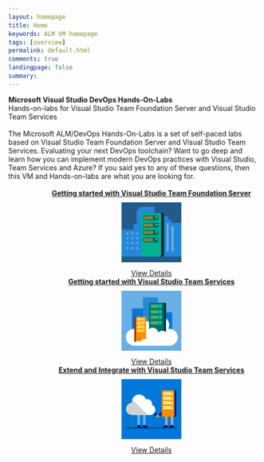 ```yaml
---
layout: homepage
title: Home
keywords: ALM VM homepage
tags: [overview]
permalink: default.html
comments: true
landingpage: false
summary: 
---
```


<div class="col-lg-1"></div>

<div class="col-lg-10">
<div class="rowMain">
<div class="productcolmain">
  <div class="pageheader">
             <b>Microsoft Visual Studio DevOps Hands-On-Labs</b> </div>
     <div class="herotext2">       
              Hands-on-labs for Visual Studio Team Foundation Server and Visual Studio Team Services
  </div>
</div>
</div>

<br>
<span class="introText">
The Microsoft ALM/DevOps Hands-On-Labs is a set of self-paced labs based on Visual Studio Team Foundation Server and Visual Studio Team Services. Evaluating your next DevOps toolchain? Want to go deep and learn how you can implement modern DevOps practices with Visual Studio, Team Services and Azure? If you said yes to any of these questions, then this VM and Hands-on-labs are what you are looking for.
</span>
<br />
<br />
 <div align="center" class="labcols">
<div class="row" style="margin-left: 70px;">
    <div class="lab-item col-md-4" align="center">
          <span class="headnews"> <b> <a href="labs/tfs" class="labmain">Getting started with Visual Studio Team Foundation Server</a></b></span><br />
             <a href="labs/tfs"><img style="margin: 10px;" src="images/tile-self-hosted-server.png" width="120" height="120"/></a><br />
           <a href="labs/tfs" class="c-glyph"><span class="lab-details">View Details</span></a>
    </div>
    <div class="lab-item col-md-4" align="center">
         <span class="headnews"> <b><a href="labs/vsts" class="labmain"> Getting started with Visual Studio Team Services</a></b></span><br />
        <a href="labs/vsts"><img style="margin: 10px;" src="images/tile-cloud-hosted-server.png" width="120" height="120"/></a><br />
       <a href="labs/vsts" class="c-glyph"><span class="lab-details">View Details</span></a>
    </div>
     <div class="lab-item col-md-4" align="center">
         <span class="headnews"> <b><a href="labs/vstsextend" class="labmain"> Extend and Integrate with Visual Studio Team Services</a></b></span><br />
        <a href="labs/java"><img style="margin: 10px;" src="images/tile-integrate-with-cloud-services.png" width="120" height="120"/></a><br />
       <!--span class="mainPageText"> DevOps with Visual Studio Team Services for Java</span><br /><br /-->
       <a href="labs/vstsextend" class="c-glyph"><span class="lab-details">View Details</span></a>
    </div>
</div>
</div>

</div>
<div class="col-lg-1"></div>
 <div class="clear"></div>

<br/>